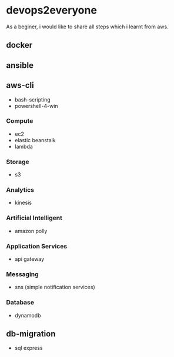 # devops2everyone

As a beginer, i would like to share all steps which i learnt from aws.

## docker

## ansible 

## aws-cli

* bash-scripting
* powershell-4-win

### Compute

* ec2
* elastic beanstalk
* lambda

### Storage

* s3

### Analytics

* kinesis

### Artificial Intelligent

* amazon polly

### Application Services

* api gateway

### Messaging

* sns (simple notification services)

### Database

* dynamodb


## db-migration

* sql express

